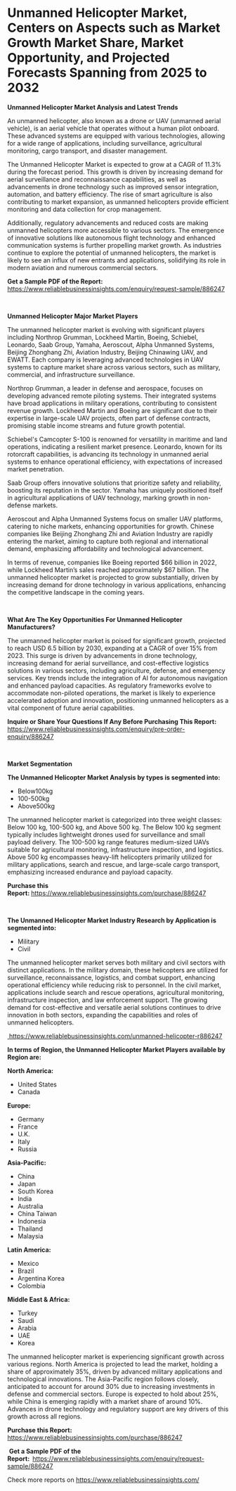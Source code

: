 <p><h1>Unmanned Helicopter Market, Centers on Aspects such as Market Growth Market Share, Market Opportunity, and Projected Forecasts Spanning from 2025 to 2032</h1></p><p><strong>Unmanned Helicopter Market Analysis and Latest Trends</strong></p>
<p><p>An unmanned helicopter, also known as a drone or UAV (unmanned aerial vehicle), is an aerial vehicle that operates without a human pilot onboard. These advanced systems are equipped with various technologies, allowing for a wide range of applications, including surveillance, agricultural monitoring, cargo transport, and disaster management.</p><p>The Unmanned Helicopter Market is expected to grow at a CAGR of 11.3% during the forecast period. This growth is driven by increasing demand for aerial surveillance and reconnaissance capabilities, as well as advancements in drone technology such as improved sensor integration, automation, and battery efficiency. The rise of smart agriculture is also contributing to market expansion, as unmanned helicopters provide efficient monitoring and data collection for crop management.</p><p>Additionally, regulatory advancements and reduced costs are making unmanned helicopters more accessible to various sectors. The emergence of innovative solutions like autonomous flight technology and enhanced communication systems is further propelling market growth. As industries continue to explore the potential of unmanned helicopters, the market is likely to see an influx of new entrants and applications, solidifying its role in modern aviation and numerous commercial sectors.</p></p>
<p><strong>Get a Sample PDF of the Report:&nbsp;</strong> <a href="https://www.reliablebusinessinsights.com/enquiry/request-sample/886247?utm_campaign=2707&utm_medium=2&utm_source=Github&utm_content=ia&utm_term=11042025&utm_id=unmanned-helicopter">https://www.reliablebusinessinsights.com/enquiry/request-sample/886247</a></p>
<p>&nbsp;</p>
<p><strong>Unmanned Helicopter Major Market Players</strong></p>
<p><p>The unmanned helicopter market is evolving with significant players including Northrop Grumman, Lockheed Martin, Boeing, Schiebel, Leonardo, Saab Group, Yamaha, Aeroscout, Alpha Unmanned Systems, Beijing Zhonghang Zhi, Aviation Industry, Beijing Chinawing UAV, and EWATT. Each company is leveraging advanced technologies in UAV systems to capture market share across various sectors, such as military, commercial, and infrastructure surveillance.</p><p>Northrop Grumman, a leader in defense and aerospace, focuses on developing advanced remote piloting systems. Their integrated systems have broad applications in military operations, contributing to consistent revenue growth. Lockheed Martin and Boeing are significant due to their expertise in large-scale UAV projects, often part of defense contracts, promising stable income streams and future growth potential.</p><p>Schiebel's Camcopter S-100 is renowned for versatility in maritime and land operations, indicating a resilient market presence. Leonardo, known for its rotorcraft capabilities, is advancing its technology in unmanned aerial systems to enhance operational efficiency, with expectations of increased market penetration.</p><p>Saab Group offers innovative solutions that prioritize safety and reliability, boosting its reputation in the sector. Yamaha has uniquely positioned itself in agricultural applications of UAV technology, marking growth in non-defense markets.</p><p>Aeroscout and Alpha Unmanned Systems focus on smaller UAV platforms, catering to niche markets, enhancing opportunities for growth. Chinese companies like Beijing Zhonghang Zhi and Aviation Industry are rapidly entering the market, aiming to capture both regional and international demand, emphasizing affordability and technological advancement.</p><p>In terms of revenue, companies like Boeing reported $66 billion in 2022, while Lockheed Martin’s sales reached approximately $67 billion. The unmanned helicopter market is projected to grow substantially, driven by increasing demand for drone technology in various applications, enhancing the competitive landscape in the coming years.</p></p>
<p>&nbsp;</p>
<p><strong>What Are The Key Opportunities For Unmanned Helicopter Manufacturers?</strong></p>
<p><p>The unmanned helicopter market is poised for significant growth, projected to reach USD 6.5 billion by 2030, expanding at a CAGR of over 15% from 2023. This surge is driven by advancements in drone technology, increasing demand for aerial surveillance, and cost-effective logistics solutions in various sectors, including agriculture, defense, and emergency services. Key trends include the integration of AI for autonomous navigation and enhanced payload capacities. As regulatory frameworks evolve to accommodate non-piloted operations, the market is likely to experience accelerated adoption and innovation, positioning unmanned helicopters as a vital component of future aerial capabilities.</p></p>
<p><strong>Inquire or Share Your Questions If Any Before Purchasing This Report:</strong> <a href="https://www.reliablebusinessinsights.com/enquiry/pre-order-enquiry/886247?utm_campaign=2707&utm_medium=2&utm_source=Github&utm_content=ia&utm_term=11042025&utm_id=unmanned-helicopter">https://www.reliablebusinessinsights.com/enquiry/pre-order-enquiry/886247</a></p>
<p>&nbsp;</p>
<p><strong>Market Segmentation</strong></p>
<p><strong>The Unmanned Helicopter Market Analysis by types is segmented into:</strong></p>
<p><ul><li>Below100kg</li><li>100-500kg</li><li>Above500kg</li></ul></p>
<p><p>The unmanned helicopter market is categorized into three weight classes: Below 100 kg, 100-500 kg, and Above 500 kg. The Below 100 kg segment typically includes lightweight drones used for surveillance and small payload delivery. The 100-500 kg range features medium-sized UAVs suitable for agricultural monitoring, infrastructure inspection, and logistics. Above 500 kg encompasses heavy-lift helicopters primarily utilized for military applications, search and rescue, and large-scale cargo transport, emphasizing increased endurance and payload capacity.</p></p>
<p><strong>Purchase this Report:&nbsp;</strong><a href="https://www.reliablebusinessinsights.com/purchase/886247?utm_campaign=2707&utm_medium=2&utm_source=Github&utm_content=ia&utm_term=11042025&utm_id=unmanned-helicopter">https://www.reliablebusinessinsights.com/purchase/886247</a></p>
<p>&nbsp;</p>
<p><strong>The Unmanned Helicopter Market Industry Research by Application is segmented into:</strong></p>
<p><ul><li>Military</li><li>Civil</li></ul></p>
<p><p>The unmanned helicopter market serves both military and civil sectors with distinct applications. In the military domain, these helicopters are utilized for surveillance, reconnaissance, logistics, and combat support, enhancing operational efficiency while reducing risk to personnel. In the civil market, applications include search and rescue operations, agricultural monitoring, infrastructure inspection, and law enforcement support. The growing demand for cost-effective and versatile aerial solutions continues to drive innovation in both sectors, expanding the capabilities and roles of unmanned helicopters.</p></p>
<p><a href="https://www.reliablebusinessinsights.com/unmanned-helicopter-r886247?utm_campaign=2707&utm_medium=2&utm_source=Github&utm_content=ia&utm_term=11042025&utm_id=unmanned-helicopter">&nbsp;https://www.reliablebusinessinsights.com/unmanned-helicopter-r886247</a></p>
<p><strong>In terms of Region, the Unmanned Helicopter Market Players available by Region are:</strong></p>
<p>
    <p> <strong> North America: </strong>
        <ul>
            <li>United States</li>
            <li>Canada</li>
        </ul>
        </p> 
    <p> <strong> Europe: </strong>
        <ul>
            <li>Germany</li>
            <li>France</li>
            <li>U.K.</li>
            <li>Italy</li>
            <li>Russia</li>
        </ul>
        </p> 
    <p> <strong> Asia-Pacific: </strong>
        <ul>
            <li>China</li>
            <li>Japan</li>
            <li>South Korea</li>
            <li>India</li>
            <li>Australia</li>
            <li>China Taiwan</li>
            <li>Indonesia</li>
            <li>Thailand</li>
            <li>Malaysia</li>
        </ul>
        </p> 
    <p> <strong> Latin America: </strong>
        <ul>
            <li>Mexico</li>
            <li>Brazil</li>
            <li>Argentina Korea</li>
            <li>Colombia</li>
        </ul>
        </p> 
    <p> <strong> Middle East & Africa: </strong>
        <ul>
            <li>Turkey</li>
            <li>Saudi</li>
            <li>Arabia</li>
            <li>UAE</li>
            <li>Korea</li>
        </ul>
    </p>
    </p>
<p><p>The unmanned helicopter market is experiencing significant growth across various regions. North America is projected to lead the market, holding a share of approximately 35%, driven by advanced military applications and technological innovations. The Asia-Pacific region follows closely, anticipated to account for around 30% due to increasing investments in defense and commercial sectors. Europe is expected to hold about 25%, while China is emerging rapidly with a market share of around 10%. Advances in drone technology and regulatory support are key drivers of this growth across all regions.</p></p>
<p><strong>Purchase this Report: </strong><a href="https://www.reliablebusinessinsights.com/purchase/886247?utm_campaign=2707&utm_medium=2&utm_source=Github&utm_content=ia&utm_term=11042025&utm_id=unmanned-helicopter">https://www.reliablebusinessinsights.com/purchase/886247</a></p>
<p>&nbsp;<strong>Get a Sample PDF of the Report:&nbsp;&nbsp;</strong><a href="https://www.reliablebusinessinsights.com/enquiry/request-sample/886247?utm_campaign=2707&utm_medium=2&utm_source=Github&utm_content=ia&utm_term=11042025&utm_id=unmanned-helicopter">https://www.reliablebusinessinsights.com/enquiry/request-sample/886247</a></p>
<p><strong></strong></p>
<p>Check more reports on <a href="https://www.reliablebusinessinsights.com/?utm_campaign=2707&utm_medium=2&utm_source=Github&utm_content=ia&utm_term=11042025&utm_id=unmanned-helicopter">https://www.reliablebusinessinsights.com/</a></p>
